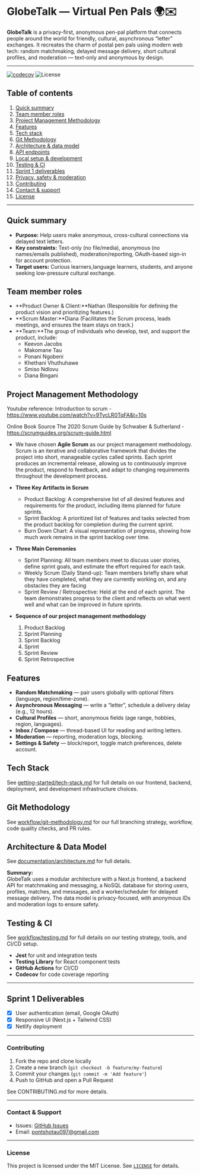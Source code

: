 # GlobeTalk — Virtual Pen Pals 🌍✉️

**GlobeTalk** is a privacy-first, anonymous pen-pal platform that connects people around the world for friendly, cultural, asynchronous “letter” exchanges. It recreates the charm of postal pen pals using modern web tech: random matchmaking, delayed message delivery, short cultural profiles, and moderation — text-only and anonymous by design.

---

[![codecov](https://codecov.io/gh/MakomaneTau/GlobeTalk/branch/main/graph/badge.svg)](https://codecov.io/gh/MakomaneTau/GlobeTalk)
![License](https://img.shields.io/badge/license-MIT-blue)

## Table of contents
1. [Quick summary](#quick-summary)
2. [Team member roles](#team-member-roles)
3. [Project Management Methodology](#project-management-methodology)
4. [Features](#features)  
5. [Tech stack](#tech-stack) 
6. [Git Methodology](#git-Methodology)  
7. [Architecture & data model](#architecture--data-model)  
8. [API endpoints](#api-endpoints)  
9. [Local setup & development](#local-setup--development)  
10. [Testing & CI](#testing--ci)  
11. [Sprint 1 deliverables](#sprint-1-deliverables-rubric-aligned)  
12. [Privacy, safety & moderation](#privacy-safety--moderation)  
13. [Contributing](#contributing)  
14. [Contact & support](#contact--support)  
15. [License](#license)

---

## Quick summary
- **Purpose:** Help users make anonymous, cross-cultural connections via delayed text letters.  
- **Key constraints:** Text-only (no file/media), anonymous (no names/emails published), moderation/reporting, OAuth-based sign-in for account protection.  
- **Target users:** Curious learners,language learners, students, and anyone seeking low-pressure cultural exchange.

## Team member roles
- **Product Owner & Client:**Nathan (Responsible for defining the product vision and prioritizing features.)
- **Scrum Master:**Diana (Facilitates the Scrum process, leads meetings, and ensures the team stays on track.)
- **Team:**The group of individuals who develop, test, and support the product, include:
    - Keevon Jacobs
    - Makomane Tau
    - Ponani Ngobeni
    - Khethani Vhuthuhawe
    - Smiso Ndlovu
    - Diana Bingani

## Project Management Methodology
  Youtube reference:
  Introduction to scrum - https://www.youtube.com/watch?v=9TycLR0TqFA&t=10s
  
  Online Book Source
  The 2020 Scrum Guide by Schwaber & Sutherland - https://scrumguides.org/scrum-guide.html

- We have chosen **Agile Scrum** as our project management methodology. Scrum is an iterative and collaborative framework that divides the project into short, manageable cycles called sprints. Each sprint produces an incremental release, allowing us to continuously improve the product, respond to feedback, and adapt to changing requirements throughout the development process.

- **Three Key Artifacts in Scrum**
    - Product Backlog: A comprehensive list of all desired features and requirements for the product, including items planned for future sprints.
    - Sprint Backlog: A prioritized list of features and tasks selected from the product backlog for completion during the current sprint.
    - Burn Down Chart: A visual representation of progress, showing how much work remains in the sprint backlog over time.

- **Three Main Ceremonies**
    - Sprint Planning: All team members meet to discuss user stories, define sprint goals, and estimate the effort required for each task.
    - Weekly Scrum (Daily Stand-up): Team members briefly share what they have completed, what they are currently working on, and any obstacles they are facing
    - Sprint Review / Retrospective: Held at the end of each sprint. The team demonstrates progress to the client and reflects on what went well and what can be improved in future sprints.
                    
- **Sequence of our project management methodology**
    1. Product Backlog
    2. Sprint Planning
    3. Sprint Backlog
    4. Sprint 
    5. Sprint Review 
    6. Sprint Retrospective

## Features
- **Random Matchmaking** — pair users globally with optional filters (language, region/time-zone).  
- **Asynchronous Messaging** — write a “letter”, schedule a delivery delay (e.g., 12 hours).  
- **Cultural Profiles** — short, anonymous fields (age range, hobbies, region, languages).  
- **Inbox / Compose** — thread-based UI for reading and writing letters.  
- **Moderation** — reporting, moderation logs, blocking.  
- **Settings & Safety** — block/report, toggle match preferences, delete account.

## Tech Stack

See [getting-started/tech-stack.md](getting-started/tech-stack.md) for full details on our frontend, backend, deployment, and development infrastructure choices.

## Git Methodology

See [workflow/git-methodology.md](workflow/git-methodology.md) for our full branching strategy, workflow, code quality checks, and PR rules.

## Architecture & Data Model

See [documentation/architecture.md](documentation/architecture.md) for full details.

**Summary:**  
GlobeTalk uses a modular architecture with a Next.js frontend, a backend API for matchmaking and messaging, a NoSQL database for storing users, profiles, matches, and messages, and a worker/scheduler for delayed message delivery. The data model is privacy-focused, with anonymous IDs and moderation logs to ensure safety.



## Testing & CI

See [workflow/testing.md](workflow/testing.md) for full details on our testing strategy, tools, and CI/CD setup.

- **Jest** for unit and integration tests  
- **Testing Library** for React component tests  
- **GitHub Actions** for CI/CD  
- **Codecov** for code coverage reporting  

---

## Sprint 1 Deliverables
- [x] User authentication (email, Google OAuth)
- [x] Responsive UI (Next.js + Tailwind CSS)
- [x] Netlify deployment

---

### Contributing

1. Fork the repo and clone locally
2. Create a new branch (`git checkout -b feature/my-feature`)
3. Commit your changes (`git commit -m 'Add feature'`)
4. Push to GitHub and open a Pull Request

See CONTRIBUTING.md for more details.

---

### Contact & Support

- Issues: [GitHub Issues](https://github.com/MakomaneTau/GlobeTalk/issues)
- Email: [pontshotau097@gmail.com](mailto:pontshotau097@gmail.com)

---

### License

This project is licensed under the MIT License. See [`LICENSE`](LICENSE) for details.
